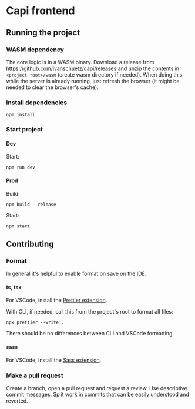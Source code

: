 # Capi frontend

## Running the project

### WASM dependency

The core logic is in a WASM binary. Download a release from https://github.com/ivanschuetz/capi/releases and unzip the contents in `<project root>/wasm` (create wasm directory if needed). When doing this while the server is already running, just refresh the browser (it might be needed to clear the browser's cache).

### Install dependencies

```
npm install
```

### Start project

#### Dev

Start:

```
npm run dev
```

#### Prod

Build:

```
npm build --release
```

Start:

```
npm start
```

## Contributing

### Format

In general it's helpful to enable format on save on the IDE.

#### ts, tsx

For VSCode, install the [Prettier extension](https://marketplace.visualstudio.com/items?itemName=esbenp.prettier-vscode).

With CLI, if needed, call this from the project's root to format all files:

```
npx prettier --write .
```

There should be no differences between CLI and VSCode formatting.

#### sass

For VSCode, Install the [Sass extension](https://marketplace.visualstudio.com/items?itemName=Syler.sass-indented).

### Make a pull request

Create a branch, open a pull request and request a review. Use descriptive commit messages. Split work in commits that can be easily understood and reverted.
